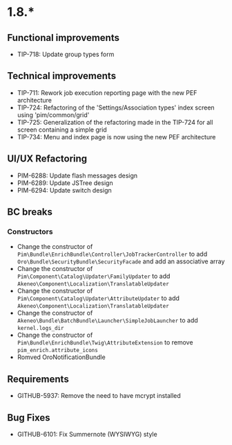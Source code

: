 # 1.8.*

## Functional improvements

- TIP-718: Update group types form

## Technical improvements

- TIP-711: Rework job execution reporting page with the new PEF architecture
- TIP-724: Refactoring of the 'Settings/Association types' index screen using 'pim/common/grid'
- TIP-725: Generalization of the refactoring made in the TIP-724 for all screen containing a simple grid 
- TIP-734: Menu and index page is now using the new PEF architecture

## UI/UX Refactoring

- PIM-6288: Update flash messages design
- PIM-6289: Update JSTree design
- PIM-6294: Update switch design

## BC breaks

### Constructors

- Change the constructor of `Pim\Bundle\EnrichBundle\Controller\JobTrackerController` to add `Oro\Bundle\SecurityBundle\SecurityFacade` and add an associative array 
- Change the constructor of `Pim\Component\Catalog\Updater\FamilyUpdater` to add `Akeneo\Component\Localization\TranslatableUpdater`
- Change the constructor of `Pim\Component\Catalog\Updater\AttributeUpdater` to add `Akeneo\Component\Localization\TranslatableUpdater`
- Change the constructor of `Akeneo\Bundle\BatchBundle\Launcher\SimpleJobLauncher` to add `kernel.logs_dir`
- Change the constructor of `Pim\Bundle\EnrichBundle\Twig\AttributeExtension` to remove `pim_enrich.attribute_icons`
- Romved OroNotificationBundle

## Requirements

- GITHUB-5937: Remove the need to have mcrypt installed

## Bug Fixes

- GITHUB-6101: Fix Summernote (WYSIWYG) style
